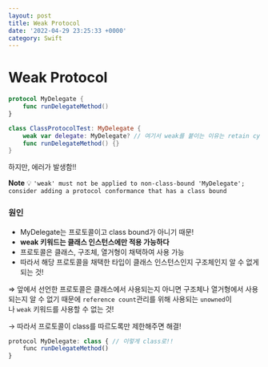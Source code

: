```yaml
---
layout: post
title: Weak Protocol
date: '2022-04-29 23:25:33 +0000'
category: Swift
---
```

# Weak Protocol

```swift
protocol MyDelegate {
    func runDelegateMethod()
}

class ClassProtocolTest: MyDelegate {
    weak var delegate: MyDelegate? // 여기서 weak를 붙이는 이유는 retain cycle을 피하기 위함
    func runDelegateMethod() {}
}
```

하지만, 에러가 발생함!!

**Note** 💡 `'weak' must not be applied to non-class-bound 'MyDelegate'; consider adding a protocol conformance that has a class bound`


### 원인

- MyDelegate는 프로토콜이고 class bound가 아니기 때문!
- **weak 키워드는 클래스 인스턴스에만 적용 가능하다**
- 프로토콜은 클래스, 구조체, 열거형이 채택하여 사용 가능
- 따라서 해당 프로토콜을 채택한 타입이 클래스 인스턴스인지 구조체인지 알 수 없게 되는 것!

⇒ 앞에서 선언한 프로토콜은 클래스에서 사용되는지 아니면 구조체나 열거형에서 사용되는지 알 수 없기 때문에 `reference count`관리를 위해 사용되는 `unowned`이나 `weak` 키워드를 사용할 수 없는 것!

→ 따라서 프로토콜이 class를 따르도록만 제한해주면 해결!

```jsx
protocol MyDelegate: class { // 이렇게 class로!!
    func runDelegateMethod()
}
```
